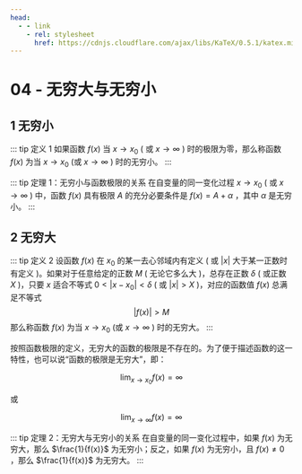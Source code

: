 ```yaml
---
head:
  - - link
    - rel: stylesheet
      href: https://cdnjs.cloudflare.com/ajax/libs/KaTeX/0.5.1/katex.min.css
---
```


# 04 - 无穷大与无穷小

## 1 无穷小

::: tip 定义 1
如果函数 $f(x)$ 当 $x\to x_0$ ( 或 $x\to \infty$ ) 时的极限为零，那么称函数 $f(x)$ 为当 $x\to x_0$ (或 $x\to \infty$ ) 时的无穷小。
:::

::: tip 定理 1：无穷小与函数极限的关系
在自变量的同一变化过程 $x\to x_0$ ( 或 $x\to \infty$ ) 中，函数 $f(x)$ 具有极限 $A$ 的充分必要条件是 $f(x) = A + \alpha$ ，其中 $\alpha$ 是无穷小。
:::

## 2 无穷大

::: tip 定义 2
设函数 $f(x)$ 在 $x_0$ 的某一去心邻域内有定义 ( 或 $\left|x\right|$ 大于某一正数时有定义 )。如果对于任意给定的正数 $M$ ( 无论它多么大 )，总存在正数 $\delta$ ( 或正数 $X$ )，只要 $x$ 适合不等式 $0<\left|x-x_0\right|<\delta$ ( 或 $\left|x\right|>X$ )，对应的函数值 $f(x)$ 总满足不等式
$$
\left|f(x)\right|>M
$$
那么称函数 $f(x)$ 为当 $x\to x_0$ (或 $x\to \infty$ ) 时的无穷大。
:::

按照函数极限的定义，无穷大的函数的极限是不存在的。为了便于描述函数的这一特性，也可以说“函数的极限是无穷大”，即：

$$
\lim_{x\to x_0}f(x)=\infty
$$

或

$$
\lim_{x\to\infty}f(x)=\infty
$$

::: tip 定理 2：无穷大与无穷小的关系
在自变量的同一变化过程中，如果 $f(x)$ 为无穷大，那么 $\frac{1}{f(x)}$ 为无穷小；反之，如果 $f(x)$ 为无穷小，且 $f(x)\ne0$ ，那么 $\frac{1}{f(x)}$ 为无穷大。
:::